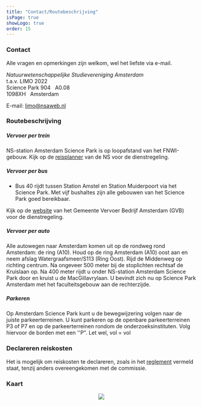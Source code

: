 ```yaml
---
title: "Contact/Routebeschrijving"
isPage: true
showLogo: true
order: 15
---
```


### Contact

Alle vragen en opmerkingen zijn welkom, wel het liefste via e-mail.

_Natuurwetenschappelijke Studievereniging Amsterdam_  
t.a.v. LIMO 2022<br />
Science Park 904 &nbsp; A0.08<br />
1098XH &nbsp; Amsterdam

E-mail: <limo@nsaweb.nl>  

### Routebeschrijving

##### Vervoer per trein
NS-station Amsterdam Science Park is op loopafstand van het FNWI-gebouw. Kijk op de <a href="https://www.ns.nl/reisplanner#/" target = "_blank">reisplanner</a> van de NS voor de dienstregeling.

##### Vervoer per bus
<ul>
<li>Bus 40 rijdt tussen Station Amstel en Station Muiderpoort via het Science Park. Met vijf bushaltes zijn alle gebouwen van het Science Park goed bereikbaar.</li>
</ul>
Kijk op de <a href="https://www.gvb.nl/" target="_blank">website</a> van het Gemeente Vervoer Bedrijf Amsterdam (GVB) voor de dienstregeling.

##### Vervoer per auto
Alle autowegen naar Amsterdam komen uit op de rondweg rond Amsterdam: de ring (A10). Houd op de ring Amsterdam (A10) oost aan en neem afslag Watergraafsmeer/S113 (Ring Oost). 
Rijd de Middenweg op richting centrum. Na ongeveer 500 meter bij de stoplichten rechtsaf de Kruislaan op. 
Na 400 meter rijdt u onder NS-station Amsterdam Science Park door en kruist u de MacGillavrylaan. U bevindt zich nu op Science Park Amsterdam met het faculteitsgebouw aan de rechterzijde.

##### Parkeren
Op Amsterdam Science Park kunt u de bewegwijzering volgen naar de juiste parkeerterreinen. U kunt parkeren op de openbare parkeerterreinen P3 of P7 en op de parkeerterreinen rondom de onderzoeksinstituten. 
Volg hiervoor de borden met een ''P". Let wel, vol = vol 

### Declareren reiskosten
Het is mogelijk om reiskosten te declareren, zoals in het <a href="reglement.html">reglement</a> vermeld staat, tenzij anders overeengekomen met de commissie.

### Kaart
<center><img style="max-width: 100%" src="img/kaart.png" /></center>
